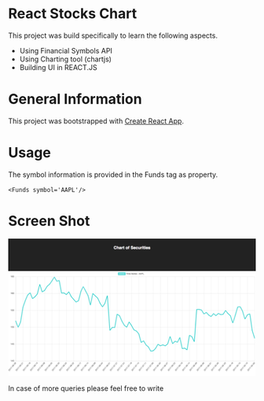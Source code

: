 # React Stocks Chart

This project was build specifically to learn the following aspects. 

- Using Financial Symbols API
- Using Charting tool (chartjs)
- Building UI in REACT.JS


# General Information

This project was bootstrapped with [Create React App](https://github.com/facebookincubator/create-react-app).

# Usage

The symbol information is provided in the Funds tag as property. 

```
<Funds symbol='AAPL'/>

```

# Screen Shot
![Screen Shot](https://github.com/zahidirfan/react-stocks-chart/blob/master/ChartScreenShot.png)


In case of more queries please feel free to write
